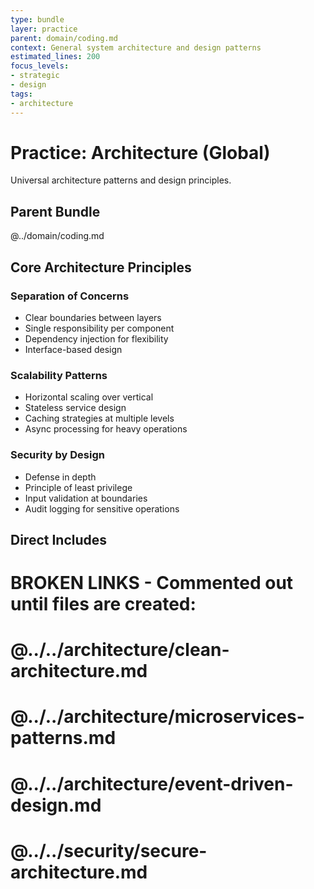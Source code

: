 ```yaml
---
type: bundle
layer: practice
parent: domain/coding.md
context: General system architecture and design patterns
estimated_lines: 200
focus_levels:
- strategic
- design
tags:
- architecture
---
```

# Practice: Architecture (Global)

Universal architecture patterns and design principles.

## Parent Bundle
@../domain/coding.md

## Core Architecture Principles

### Separation of Concerns
- Clear boundaries between layers
- Single responsibility per component
- Dependency injection for flexibility
- Interface-based design

### Scalability Patterns
- Horizontal scaling over vertical
- Stateless service design
- Caching strategies at multiple levels
- Async processing for heavy operations

### Security by Design
- Defense in depth
- Principle of least privilege
- Input validation at boundaries
- Audit logging for sensitive operations

## Direct Includes
# BROKEN LINKS - Commented out until files are created:
# @../../architecture/clean-architecture.md
# @../../architecture/microservices-patterns.md
# @../../architecture/event-driven-design.md
# @../../security/secure-architecture.md
